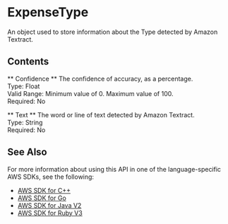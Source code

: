 # ExpenseType<a name="API_ExpenseType"></a>

An object used to store information about the Type detected by Amazon Textract\.

## Contents<a name="API_ExpenseType_Contents"></a>

 ** Confidence **   <a name="Textract-Type-ExpenseType-Confidence"></a>
The confidence of accuracy, as a percentage\.  
Type: Float  
Valid Range: Minimum value of 0\. Maximum value of 100\.  
Required: No

 ** Text **   <a name="Textract-Type-ExpenseType-Text"></a>
The word or line of text detected by Amazon Textract\.  
Type: String  
Required: No

## See Also<a name="API_ExpenseType_SeeAlso"></a>

For more information about using this API in one of the language\-specific AWS SDKs, see the following:
+  [AWS SDK for C\+\+](https://docs.aws.amazon.com/goto/SdkForCpp/textract-2018-06-27/ExpenseType) 
+  [AWS SDK for Go](https://docs.aws.amazon.com/goto/SdkForGoV1/textract-2018-06-27/ExpenseType) 
+  [AWS SDK for Java V2](https://docs.aws.amazon.com/goto/SdkForJavaV2/textract-2018-06-27/ExpenseType) 
+  [AWS SDK for Ruby V3](https://docs.aws.amazon.com/goto/SdkForRubyV3/textract-2018-06-27/ExpenseType) 